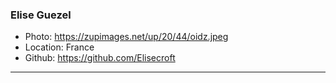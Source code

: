 ### Elise Guezel
- Photo: https://zupimages.net/up/20/44/oidz.jpeg
- Location: France
- Github: https://github.com/Elisecroft
***
